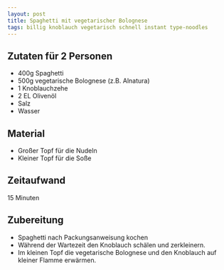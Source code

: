 ```yaml
---
layout: post
title: Spaghetti mit vegetarischer Bolognese
tags: billig knoblauch vegetarisch schnell instant type-noodles
---
```

## Zutaten für 2 Personen
* 400g Spaghetti
* 500g vegetarische Bolognese (z.B. Alnatura)
* 1 Knoblauchzehe
* 2 EL Olivenöl
* Salz
* Wasser

## Material
* Großer Topf für die Nudeln
* Kleiner Topf für die Soße

## Zeitaufwand
 15 Minuten

## Zubereitung
* Spaghetti nach Packungsanweisung kochen
* Während der Wartezeit den Knoblauch schälen und zerkleinern.
* Im kleinen Topf die vegetarische Bolognese und den Knoblauch auf
  kleiner Flamme erwärmen.
